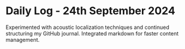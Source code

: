 # Daily Log - 24th September 2024

Experimented with acoustic localization techniques and continued structuring my GitHub journal. Integrated markdown for faster content management.
